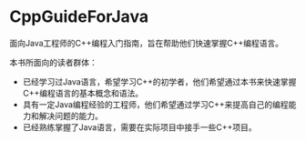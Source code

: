 # CppGuideForJava

面向Java工程师的C++编程入门指南，旨在帮助他们快速掌握C++编程语言。

本书所面向的读者群体：
* 已经学习过Java语言，希望学习C++的初学者，他们希望通过本书来快速掌握C++编程语言的基本概念和语法。
* 具有一定Java编程经验的工程师，他们希望通过学习C++来提高自己的编程能力和解决问题的能力。
* 已经熟练掌握了Java语言，需要在实际项目中接手一些C++项目。